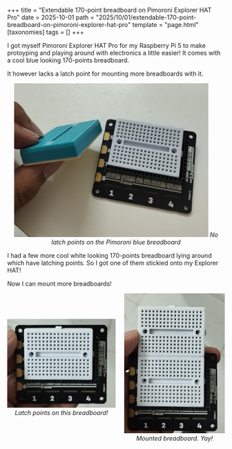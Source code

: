 +++
title = "Extendable 170-point breadboard on Pimoroni Explorer HAT Pro"
date = 2025-10-01
path = "2025/10/01/extendable-170-point-breadboard-on-pimoroni-explorer-hat-pro"
template = "page.html"
[taxonomies]
tags = []
+++

I got myself Pimoroni Explorer HAT Pro for my Raspberry Pi 5 to make protoyping and playing around with
electronics a little easier! It comes with a cool blue looking 170-points breadboard.

It however lacks a latch point for mounting more breadboards with it.

<p align="center">
  <img src="/assets/IMG_20250918_211356_preview.jpeg" width="450">
  <i>No latch points on the Pimoroni blue breadboard</i>
</p>

I had a few more cool white looking 170-points breadboard
lying around which have latching points. So I got one of them stickied onto my Explorer HAT!

Now I can mount more breadboards!

<div style="display: flex; justify-content: center; align-items: center;">
  <div style="text-align: center; margin-right: 20px;">
    <img src="/assets/IMG_20250918_210939_preview.jpeg" width="300">
    <i>Latch points on this breadboard!</i>
  </div>
  
  <div style="text-align: center;">
    <img src="/assets/IMG_20250918_210900_preview.jpeg" width="300">
    <i>Mounted breadboard. Yay!</i>
  </div>
</div>
